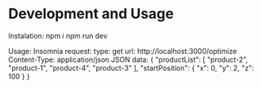 # Development and Usage

Instalation:
npm i
npm run dev

Usage:
Insomnia request:
type: get
url: http://localhost:3000/optimize
Content-Type: application/json
JSON data: 
{
	"productList": [
		"product-2",
		"product-1",
		"product-4",
		"product-3"
	],
	"startPosition": {
		"x": 0,
		"y": 2,
		"z": 100
	}
}




